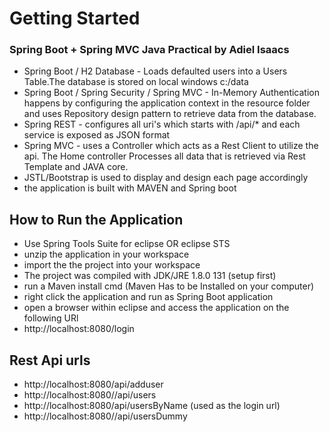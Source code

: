 # Getting Started

### Spring Boot + Spring MVC Java Practical by Adiel Isaacs 

* Spring Boot / H2 Database - Loads defaulted users into a Users Table.The database is stored on local windows c:/data
* Spring Boot / Spring Security / Spring MVC - In-Memory Authentication happens by configuring the application context in the resource folder and uses Repository design pattern to retrieve data from the database. 
* Spring REST - configures all uri's which starts with /api/* and each service is exposed as JSON format   
* Spring MVC - uses a Controller which acts as a Rest Client to utilize the api. The Home controller Processes all data that is retrieved via Rest Template and JAVA core. 
* JSTL/Bootstrap is used to display and design each page accordingly 
* the application is built with MAVEN and Spring boot

## How to Run the Application

* Use Spring Tools Suite for eclipse OR eclipse STS  
* unzip the application in your workspace 
* import the the project into your workspace 
* The project was compiled with JDK/JRE 1.8.0 131 (setup first)
* run a Maven install cmd (Maven Has to be Installed on your computer)
* right click the application and run as Spring Boot application
* open a browser within eclipse and access the application on the following URl
* http://localhost:8080/login    

## Rest Api urls

* http://localhost:8080/api/adduser
* http://localhost:8080//api/users
* http://localhost:8080/api/usersByName (used as the login url)
* http://localhost:8080//api/usersDummy
